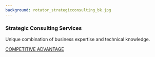 ```yaml
---
background: rotator_strategicconsulting_bk.jpg
---
```


### Strategic Consulting Services

Unique combination of business expertise and technical knowledge.

<div class="action"><a href='/solutions/strategic-consulting-services.html' class="btn btn-lg btn-primary">COMPETITIVE ADVANTAGE</a></div>